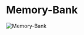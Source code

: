 ﻿# Memory-Bank
 
 ![Memory-Bank](https://user-images.githubusercontent.com/96625125/205275663-866c7c4c-5ac4-4e2d-9a3b-78a0acf6ed73.png)
